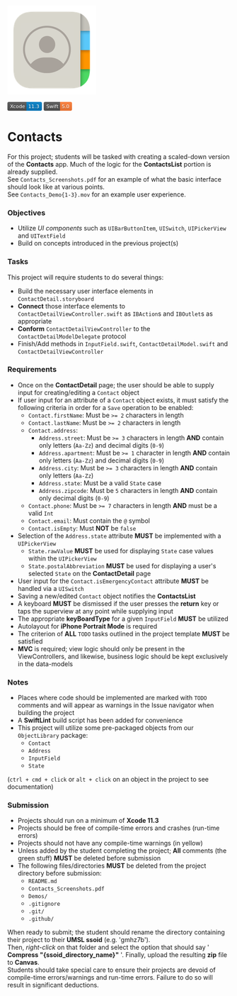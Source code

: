 ![icon](./Contacts/Assets.xcassets/icon.imageset/icon.png)

![Xcode 11.3](./Contacts/Assets.xcassets/Xcode-11.3-blue.imageset/Xcode-11.3-blue.png)
![Swift 5.0](./Contacts/Assets.xcassets/Swift-5.0-orange.imageset/Swift-5.0-orange.png)

# Contacts
For this project; students will be tasked with creating a scaled-down version of the __Contacts__ app.
Much of the logic for the __ContactsList__ portion is already supplied.  
See `Contacts_Screenshots.pdf` for an example of what the basic interface should look like at various points.  
See `Contacts_Demo{1-3}.mov` for an example user experience.

### Objectives
* Utilize *UI components* such as `UIBarButtonItem`, `UISwitch`, `UIPickerView` and `UITextField`
* Build on concepts introduced in the previous project(s)

### Tasks
This project will require students to do several things:
* Build the necessary user interface elements in `ContactDetail.storyboard`
* __Connect__ those interface elements to `ContactDetailViewController.swift` as `IBAction`s and `IBOutlet`s as appropriate
* __Conform__ `ContactDetailViewController` to the `ContactDetailModelDelegate` protocol
* Finish/Add methods in `InputField.swift`, `ContactDetailModel.swift` and `ContactDetailViewController`

### Requirements
* Once on the __ContactDetail__ page; the user should be able to supply input for creating/editing a `Contact` object
* If user input for an attribute of a `Contact` object exists, it must satisfy the following criteria in order for a `Save` operation to be enabled:
    * `Contact.firstName`: Must be `>= 2` characters in length
    * `Contact.lastName`: Must be `>= 2` characters in length
    * `Contact.address`:
        * `Address.street`: Must be `>= 3` characters in length __AND__ contain only letters (`Aa-Zz`) and decimal digits (`0-9`)
        * `Address.apartment`: Must be `>= 1` character in length __AND__ contain only letters (`Aa-Zz`) and decimal digits (`0-9`)
        * `Address.city`: Must be `>= 3` characters in length __AND__ contain only letters (`Aa-Zz`)
        * `Address.state`: Must be a valid `State` case
        * `Address.zipcode`: Must be `5` characters in length __AND__ contain only decimal digits (`0-9`)
    * `Contact.phone`: Must be `>= 7` characters  in length __AND__ must be a valid `Int`
    * `Contact.email`: Must contain the `@` symbol
    * `Contact.isEmpty`: Must __NOT__ be `false`
* Selection of the `Address.state` attribute __MUST__ be implemented with a `UIPickerView`
    * `State.rawValue` __MUST__ be used for displaying `State` case values within the `UIPickerView`
    * `State.postalAbbreviation` __MUST__ be used for displaying a user's selected `State` on the __ContactDetail__ page
* User input for the `Contact.isEmergencyContact` attribute __MUST__ be handled via a `UISwitch`
* Saving a new/edited `Contact` object notifies the __ContactsList__
* A keyboard __MUST__ be dismissed if the user presses the __return__ key or taps the superview at any point while supplying input
* The appropriate __keyBoardType__ for a given `InputField` __MUST__ be utilized
* Autolayout for __iPhone Portrait Mode__ is required
* The criterion of __ALL__ `TODO` tasks outlined in the project template __MUST__ be satisfied
* __MVC__ is required; view logic should only be present in the ViewControllers, and likewise, business logic should be kept exclusively in the data-models

### Notes
* Places where code should be implemented are marked with `TODO` comments and will appear as warnings in the Issue navigator when building the project
* A __SwiftLint__ build script has been added for convenience
* This project will utilize some pre-packaged objects from our `ObjectLibrary` package:
    * `Contact`
    * `Address`
    * `InputField`
    * `State`

(`ctrl + cmd + click` or `alt + click` on an object in the project to see documentation)

### Submission
* Projects should run on a minimum of __Xcode 11.3__
* Projects should be free of compile-time errors and crashes (run-time errors)
* Projects should not have any compile-time warnings (in yellow)
* Unless added by the student completing the project; __All__ comments (the green stuff) __MUST__ be deleted before submission
* The following files/directories __MUST__ be deleted from the project directory before submission:
    * `README.md`
    * `Contacts_Screenshots.pdf`
    * `Demos/`
    * `.gitignore`
    * `.git/`
    * `.github/`

When ready to submit; the student should rename the directory containing their project to their __UMSL ssoid__ (e.g. 'gmhz7b').  
Then, *right-click* on that folder and select the option that should say ' __Compress "{ssoid_directory_name}"__ '. Finally, upload the resulting __zip__ file to __Canvas__.  
Students should take special care to ensure their projects are devoid of compile-time errors/warnings and run-time errors. Failure to do so will result in significant deductions.  
